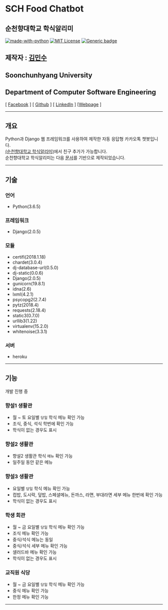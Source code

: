 SCH Food Chatbot
========================
순천향대학교 학식알리미<br/>
----------------------


[![made-with-python](https://img.shields.io/badge/Made%20with-Python-1f425f.svg)](https://www.python.org/)
[![MIT License](https://img.shields.io/badge/license-MIT-blue.svg)](https://opensource.org/licenses/MIT)
[![Generic badge](https://img.shields.io/badge/Developing-Progressing-green.svg)](https://shields.io/)


## 제작자 : [김민수](https://github.com/alstn2468)
## Soonchunhyang University
## Department of Computer Software Engineering


[ [Facebook](https://www.facebook.com/profile.php?id=100003769223078) ]
[ [Github](https://github.com/alstn2468) ]
[ [LinkedIn](https://www.linkedin.com/in/minsu-kim-336289160/) ]
[[Webpage](https://kimminsu.ml) ]<br/>
- - -


## 개요
Python과 Django 웹 프레임워크를 사용하여 제작한 자동 응답형 카카오톡 챗봇입니다.<br/>
[(순천향대학교 학식알리미)](http://pf.kakao.com/_xggCxixl)에서 친구 추가가 가능합니다.<br/>
순천향대학교 학식알리미는 다음 [문서](https://github.com/plusfriend/auto_reply)를 기반으로 제작되었습니다.<br/>
- - -


## 기술


### 언어
- Python(3.6.5)


### 프레임워크
- Django(2.0.5)


### 모듈
- certifi(2018.1.18)<br/>
- chardet(3.0.4)<br/>
- dj-database-url(0.5.0)<br/>
- dj-static(0.0.6)<br/>
- Django(2.0.5)<br/>
- gunicorn(19.8.1)<br/>
- idna(2.6)<br/>
- lxml(4.2.1)<br/>
- psycopg2(2.7.4)<br/>
- pytz(2018.4)<br/>
- requests(2.18.4)<br/>
- static3(0.7.0)<br/>
- urllib3(1.22)<br/>
- virtualenv(15.2.0)<br/>
- whitenoise(3.3.1)<br/>


### 서버
- heroku
- - -


## 기능
개발 진행 중<br/>


### 향설1 생활관
- 월 ~ 토 요일별 `당일` 학식 메뉴 확인 가능<br/>
- 조식, 중식, 석식 학번에 확인 가능<br/>
- 학식이 없는 경우도 표시<br/>


### 향설2 생활관
- 향설2 생활관 학식 `메뉴` 확인 가능<br/>
- 일주일 동안 같은 메뉴


### 향설3 생활관
- 요일별 `당일` 학식 메뉴 확인 가능<br/>
- 컵밥, 도시락, 덮밥, 스페셜메뉴, 돈까스, 라면, 부대라면 세부 메뉴 한번에 확인 가능<br/>
- 학식이 없는 경우도 표시<br/>


### 학생 회관
- 월 ~ 금 요일별 `당일` 학식 메뉴 확인 가능<br/>
- 조식 메뉴 확인 가능<br/>
- 중식/석식 메뉴는 동일<br/>
- 중식/석식 세부 메뉴 확인 가능<br/>
- 샐러드바 메뉴 확인 가능<br/>
- 학식이 없는 경우도 표시<br/>


### 교직원 식당
- 월 ~ 금 요일별 `당일` 학식 메뉴 확인 가능<br/>
- 중식 메뉴 확인 가능<br/>
- 한정 메뉴 확인 가능<br/>
- - -
